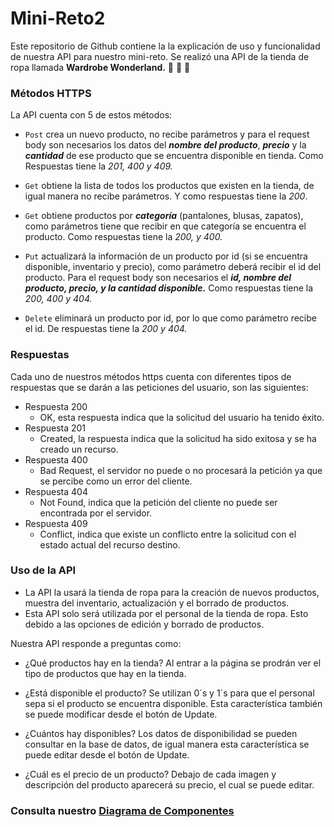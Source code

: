 # Mini-Reto2

Este repositorio de Github contiene la la explicación de uso y funcionalidad de nuestra API para nuestro mini-reto. 
Se realizó una API de la tienda de ropa llamada **Wardrobe Wonderland.** :shirt: :jeans: :athletic_shoe:

### Métodos HTTPS
La API cuenta con 5 de estos métodos: 
- `Post` crea un nuevo producto, no recibe parámetros y para el request body son necesarios los datos del ***nombre del producto***, ***precio*** y la ***cantidad*** de ese producto que se encuentra disponible en tienda. Como Respuestas tiene la *201, 400 y 409.*

- `Get` obtiene la lista de todos los productos que existen en la tienda, de igual manera no recibe parámetros. Y como respuestas tiene la *200*.

- `Get` obtiene productos por ***categoría*** (pantalones, blusas, zapatos), como parámetros tiene que recibir en que categoría se encuentra el producto. Como respuestas tiene la *200, y 400.*

- `Put` actualizará la información de un producto por id (si se encuentra disponible, inventario y precio), como parámetro deberá recibir el id del producto. Para el request body son necesarios el ***id, nombre del producto, precio, y la cantidad disponible.*** Como respuestas tiene la *200, 400 y 404.* 

- `Delete` eliminará un producto por id, por lo que como parámetro recibe el id. De respuestas tiene la *200 y 404.* 

### Respuestas
Cada uno de nuestros métodos https cuenta con diferentes tipos de respuestas que se darán a las peticiones del usuario, son las siguientes:

- Respuesta 200
  - OK, esta respuesta indica que la solicitud del usuario ha tenido éxito.
- Respuesta 201
  - Created, la respuesta indica que la solicitud ha sido exitosa y se ha creado un recurso.
- Respuesta 400
  - Bad Request, el servidor no puede o no procesará la petición ya que se percibe como un error del cliente.
- Respuesta 404
  - Not Found, indica que la petición del cliente no puede ser encontrada por el servidor.
- Respuesta 409
  - Conflict, indica que existe un conflicto entre la solicitud con el estado actual del recurso destino.

### Uso de la API
- La API la usará la tienda de ropa para la creación de nuevos productos, muestra del inventario, actualización y el borrado de productos.
- Esta API solo será utilizada por el personal de la tienda de ropa. Esto debido a las opciones de edición y borrado de productos.

Nuestra API responde a preguntas como:

- ¿Qué productos hay en la tienda?
Al entrar a la página se prodrán ver el tipo de productos que hay en la tienda.

- ¿Está disponible el producto?
Se utilizan 0´s y 1´s para que el personal sepa si el producto se encuentra disponible. Esta característica también se puede modificar desde el botón de Update.

- ¿Cuántos hay disponibles?
Los datos de disponibilidad se pueden consultar en la base de datos, de igual manera esta característica se puede editar desde el botón de Update.

- ¿Cuál es el precio de un producto?
Debajo de cada imagen y descripción del producto aparecerá su precio, el cual se puede editar.


### Consulta nuestro [Diagrama de Componentes](https://lucid.app/lucidchart/5ee58a98-6c54-47e4-9b57-9c509a1cd041/edit?viewport_loc=-1857%2C-1003%2C2434%2C1143%2C0_0&invitationId=inv_5baf495c-f10a-45c2-976e-8f9716e6e287)
